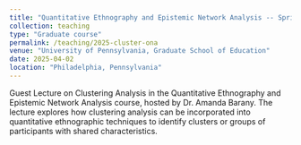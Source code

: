 ```yaml
---
title: "Quantitative Ethnography and Epistemic Network Analysis -- Spring 2025"
collection: teaching
type: "Graduate course"
permalink: /teaching/2025-cluster-ona
venue: "University of Pennsylvania, Graduate School of Education"
date: 2025-04-02
location: "Philadelphia, Pennsylvania"
---
```

Guest Lecture on Clustering Analysis in the Quantitative Ethnography and Epistemic Network Analysis course, hosted by Dr. Amanda Barany. The lecture explores how clustering analysis can be incorporated into quantitative ethnographic techniques to identify clusters or groups of participants with shared characteristics.
